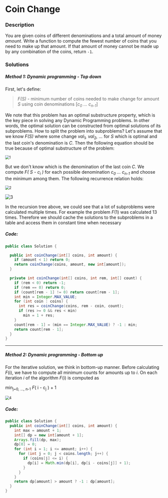 # Coin Change

### Description

You are given coins of different denominations and a total amount of money *amount*. Write a function to compute the fewest number of coins that you need to make up that amount. If that amount of money cannot be made up by any combination of the coins, return `-1`.

### Solutions

##### Method 1: Dynamic programming - Top down

First, let's define:

> *F(S)* - minimum number of coins needed to make change for amount *S* using coin denominations [*c<sub>0</sub> ... c<sub>n-1</sub>*]

We note that this problem has an optimal substructure property, which is the key piece in solving any Dynamic Programming problems. In other words, the optimal solution can be constructed from optimal solutions of its subproblems. How to split the problem into subproblems? Let's assume that we know *F(S)* where some change *val<sub>1</sub>, val<sub>2</sub>, ...* for *S* which is optimal and the last coin's denomination is *C*. Then the following equation should be true because of optimal substructure of the problem:

<img src="E:\LeetCode-Daily\images\0322\1.png" alt="1" style="zoom:80%;" />

But we don't know which is the denomination of the last coin *C*. We compute *F( S - c<sub>i</sub> )* for each possible denomination *c<sub>0</sub> ... c<sub>n-1</sub>* and choose the minimum among them. The following recurrence relation holds:

<img src="E:\LeetCode-Daily\images\0322\2.png" alt="2" style="zoom:80%;" />

![3](E:\LeetCode-Daily\images\0322\3.png)

In the recursion tree above, we could see that a lot of subproblems were calculated multiple times. For example the problem *F*(1) was calculated 13 times. Therefore we should cache the solutions to the subproblems in a table and access them in constant time when necessary

##### Code:

```java
public class Solution {

  public int coinChange(int[] coins, int amount) {
    if (amount < 1) return 0;
    return coinChange(coins, amount, new int[amount]);
  }

  private int coinChange(int[] coins, int rem, int[] count) {
    if (rem < 0) return -1;
    if (rem == 0) return 0;
    if (count[rem - 1] != 0) return count[rem - 1];
    int min = Integer.MAX_VALUE;
    for (int coin : coins) {
      int res = coinChange(coins, rem - coin, count);
      if (res >= 0 && res < min)
        min = 1 + res;
    }
    count[rem - 1] = (min == Integer.MAX_VALUE) ? -1 : min;
    return count[rem - 1];
  }
}
```

------

##### Method 2: Dynamic programming - Bottom up

For the iterative solution, we think in bottom-up manner. Before calculating *F*(i), we have to compute all minimum counts for amounts up to *i*. On each iteration *i* of the algorithm *F*(i) is computed as 

min<sub>j=0, ..., n-1</sub> *F*( i - c<sub>j</sub> ) + 1

<img src="E:\LeetCode-Daily\images\0322\4.png" alt="4" style="zoom:80%;" />

##### Code:

```java
public class Solution {
  public int coinChange(int[] coins, int amount) {
    int max = amount + 1;
    int[] dp = new int[amount + 1];
    Arrays.fill(dp, max);
    dp[0] = 0;
    for (int i = 1; i <= amount; i++) {
      for (int j = 0; j < coins.length; j++) {
        if (coins[j] <= i) {
          dp[i] = Math.min(dp[i], dp[i - coins[j]] + 1);
        }
      }
    }
    return dp[amount] > amount ? -1 : dp[amount];
  }
}
```

